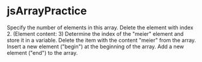 # jsArrayPractice
Specify the number of elements in this array. Delete the element with index 2. (Element content: 3) Determine the index of the "meier" element and store it in a variable. Delete the item with the content "meier" from the array. Insert a new element ("begin") at the beginning of the array. Add a new element ("end") to the array.
